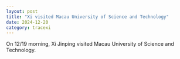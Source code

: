 ```yaml
---
layout: post
title: "Xi visited Macau University of Science and Technology"
date: 2024-12-20
category: tracexi
---
```


On 12/19 morning, Xi Jinping visited Macau University of Science and Technology.